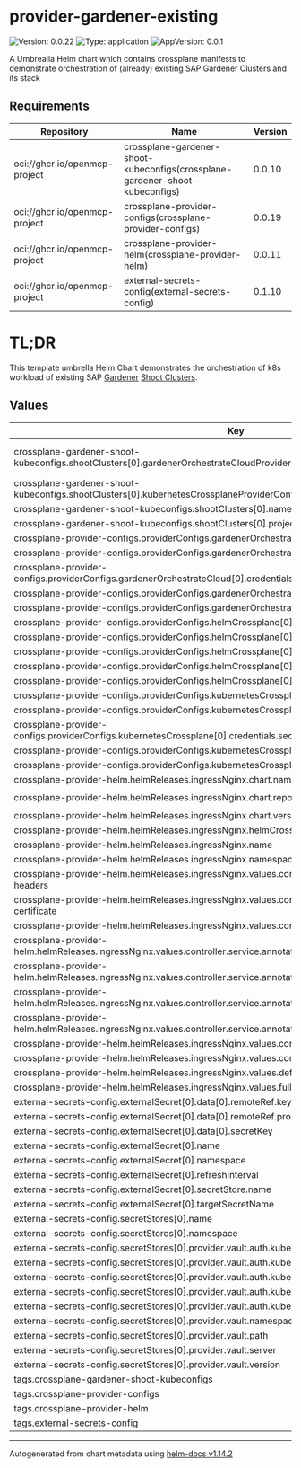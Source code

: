 

# provider-gardener-existing

![Version: 0.0.22](https://img.shields.io/badge/Version-0.0.22-informational?style=flat-square) ![Type: application](https://img.shields.io/badge/Type-application-informational?style=flat-square) ![AppVersion: 0.0.1](https://img.shields.io/badge/AppVersion-0.0.1-informational?style=flat-square)

A Umbrealla Helm chart which contains crossplane manifests to demonstrate orchestration of (already) existing SAP Gardener Clusters and its stack

## Requirements

| Repository | Name | Version |
|------------|------|---------|
| oci://ghcr.io/openmcp-project | crossplane-gardener-shoot-kubeconfigs(crossplane-gardener-shoot-kubeconfigs) | 0.0.10 |
| oci://ghcr.io/openmcp-project | crossplane-provider-configs(crossplane-provider-configs) | 0.0.19 |
| oci://ghcr.io/openmcp-project | crossplane-provider-helm(crossplane-provider-helm) | 0.0.11 |
| oci://ghcr.io/openmcp-project | external-secrets-config(external-secrets-config) | 0.1.10 |
# TL;DR
This template umbrella Helm Chart demonstrates the orchestration of k8s workload of existing SAP [Gardener](https://gardener.cloud) [Shoot Clusters](https://gardener.cloud/docs/getting-started/shoots/).

## Values

| Key | Type | Default | Description |
|-----|------|---------|-------------|
| crossplane-gardener-shoot-kubeconfigs.shootClusters[0].gardenerOrchestrateCloudProviderConfigRefName | string | `"garden-sa-co-mcp-blueprints"` | needs to match ProviderConfig of kubernetes.crossplane.io |
| crossplane-gardener-shoot-kubeconfigs.shootClusters[0].kubernetesCrossplaneProviderConfigRefName | string | `"garden-sa-co-mcp-blueprints"` |  |
| crossplane-gardener-shoot-kubeconfigs.shootClusters[0].name | string | `"iad-test"` |  |
| crossplane-gardener-shoot-kubeconfigs.shootClusters[0].projectNamespace | string | `"garden-co-golden"` |  |
| crossplane-provider-configs.providerConfigs.gardenerOrchestrateCloud[0].credentials.secretRef.key | string | `"kubeconfig"` |  |
| crossplane-provider-configs.providerConfigs.gardenerOrchestrateCloud[0].credentials.secretRef.name | string | `"garden-co-golden"` |  |
| crossplane-provider-configs.providerConfigs.gardenerOrchestrateCloud[0].credentials.secretRef.namespace | string | `"default"` |  |
| crossplane-provider-configs.providerConfigs.gardenerOrchestrateCloud[0].credentials.source | string | `"Secret"` |  |
| crossplane-provider-configs.providerConfigs.gardenerOrchestrateCloud[0].providerConfigRefName | string | `"garden-sa-co-mcp-blueprints"` |  |
| crossplane-provider-configs.providerConfigs.helmCrossplane[0].credentials.secretRef.key | string | `"kubeconfig"` |  |
| crossplane-provider-configs.providerConfigs.helmCrossplane[0].credentials.secretRef.name | string | `"gardener-shoot-kubeconfig-iad-test"` |  |
| crossplane-provider-configs.providerConfigs.helmCrossplane[0].credentials.secretRef.namespace | string | `"default"` |  |
| crossplane-provider-configs.providerConfigs.helmCrossplane[0].credentials.source | string | `"Secret"` |  |
| crossplane-provider-configs.providerConfigs.helmCrossplane[0].providerConfigRefName | string | `"gardener-shoot-iad-test"` |  |
| crossplane-provider-configs.providerConfigs.kubernetesCrossplane[0].credentials.secretRef.key | string | `"kubeconfig"` |  |
| crossplane-provider-configs.providerConfigs.kubernetesCrossplane[0].credentials.secretRef.name | string | `"garden-co-golden"` |  |
| crossplane-provider-configs.providerConfigs.kubernetesCrossplane[0].credentials.secretRef.namespace | string | `"default"` |  |
| crossplane-provider-configs.providerConfigs.kubernetesCrossplane[0].credentials.source | string | `"Secret"` |  |
| crossplane-provider-configs.providerConfigs.kubernetesCrossplane[0].providerConfigRefName | string | `"garden-sa-co-mcp-blueprints"` |  |
| crossplane-provider-helm.helmReleases.ingressNginx.chart.name | string | `"ingress-nginx"` |  |
| crossplane-provider-helm.helmReleases.ingressNginx.chart.repository | string | `"https://kubernetes.github.io/ingress-nginx"` |  |
| crossplane-provider-helm.helmReleases.ingressNginx.chart.version | string | `"4.10.0"` |  |
| crossplane-provider-helm.helmReleases.ingressNginx.helmCrossplaneProviderConfigRefName | string | `"gardener-shoot-iad-test"` |  |
| crossplane-provider-helm.helmReleases.ingressNginx.name | string | `"ingress-nginx"` |  |
| crossplane-provider-helm.helmReleases.ingressNginx.namespace | string | `"default"` |  |
| crossplane-provider-helm.helmReleases.ingressNginx.values.controller.config.enable-underscores-in-headers | string | `"true"` |  |
| crossplane-provider-helm.helmReleases.ingressNginx.values.controller.extraArgs.default-ssl-certificate | string | `"default/www-tls"` |  |
| crossplane-provider-helm.helmReleases.ingressNginx.values.controller.ingressClassResource.default | bool | `true` |  |
| crossplane-provider-helm.helmReleases.ingressNginx.values.controller.service.annotations."cert.gardener.cloud/secretname" | string | `"www-tls"` |  |
| crossplane-provider-helm.helmReleases.ingressNginx.values.controller.service.annotations."dns.gardener.cloud/class" | string | `"garden"` |  |
| crossplane-provider-helm.helmReleases.ingressNginx.values.controller.service.annotations."dns.gardener.cloud/dnsnames" | string | `""` |  |
| crossplane-provider-helm.helmReleases.ingressNginx.values.controller.service.annotations."dns.gardener.cloud/ttl" | string | `"600"` |  |
| crossplane-provider-helm.helmReleases.ingressNginx.values.controller.service.appProtocol | bool | `false` |  |
| crossplane-provider-helm.helmReleases.ingressNginx.values.controller.watchIngressWithoutClass | bool | `true` |  |
| crossplane-provider-helm.helmReleases.ingressNginx.values.defaultBackend.enabled | bool | `true` |  |
| crossplane-provider-helm.helmReleases.ingressNginx.values.fullnameOverride | string | `"ingress-nginx"` |  |
| external-secrets-config.externalSecret[0].data[0].remoteRef.key | string | `"btp-endpoint.example/btp-account"` |  |
| external-secrets-config.externalSecret[0].data[0].remoteRef.property | string | `"kubeconfig"` |  |
| external-secrets-config.externalSecret[0].data[0].secretKey | string | `"kubeconfig"` |  |
| external-secrets-config.externalSecret[0].name | string | `"garden-co-golden"` |  |
| external-secrets-config.externalSecret[0].namespace | string | `"default"` |  |
| external-secrets-config.externalSecret[0].refreshInterval | string | `"15m"` |  |
| external-secrets-config.externalSecret[0].secretStore.name | string | `"hashicorp-vault"` |  |
| external-secrets-config.externalSecret[0].targetSecretName | string | `"garden-co-golden"` |  |
| external-secrets-config.secretStores[0].name | string | `"hashicorp-vault"` |  |
| external-secrets-config.secretStores[0].namespace | string | `"default"` |  |
| external-secrets-config.secretStores[0].provider.vault.auth.kubernetes.mountPath | string | `"kubernetes"` |  |
| external-secrets-config.secretStores[0].provider.vault.auth.kubernetes.role | string | `"openmcp-kubernetes"` |  |
| external-secrets-config.secretStores[0].provider.vault.auth.kubernetes.secretRef.key | string | `"token"` |  |
| external-secrets-config.secretStores[0].provider.vault.auth.kubernetes.secretRef.name | string | `"vault-token-sa"` |  |
| external-secrets-config.secretStores[0].provider.vault.auth.kubernetes.secretRef.namespace | string | `"default"` |  |
| external-secrets-config.secretStores[0].provider.vault.namespace | string | `"ns1"` |  |
| external-secrets-config.secretStores[0].provider.vault.path | string | `"mcps"` |  |
| external-secrets-config.secretStores[0].provider.vault.server | string | `"https://vault.example/"` |  |
| external-secrets-config.secretStores[0].provider.vault.version | string | `"v2"` |  |
| tags.crossplane-gardener-shoot-kubeconfigs | bool | `true` |  |
| tags.crossplane-provider-configs | bool | `true` |  |
| tags.crossplane-provider-helm | bool | `true` |  |
| tags.external-secrets-config | bool | `true` |  |

----------------------------------------------
Autogenerated from chart metadata using [helm-docs v1.14.2](https://github.com/norwoodj/helm-docs/releases/v1.14.2)